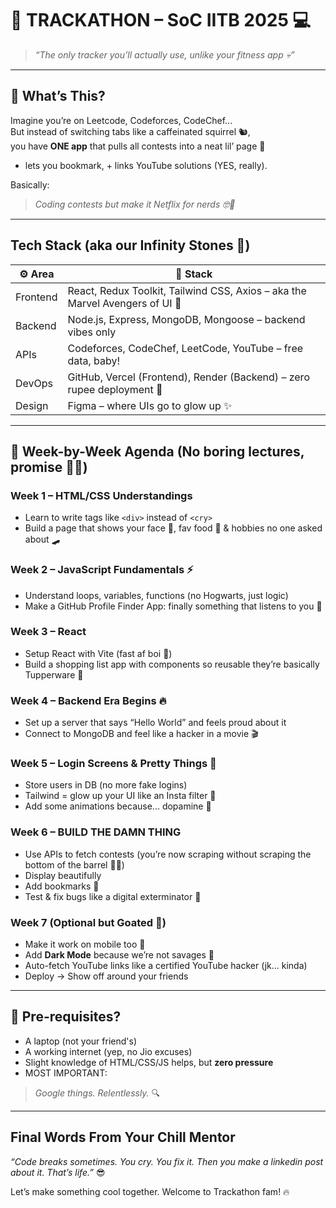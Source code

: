 # 🤖 TRACKATHON – SoC IITB 2025 💻 
> _“The only tracker you’ll actually use, unlike your fitness app 💀”_

---

## 🧐 What’s This?

Imagine you’re on Leetcode, Codeforces, CodeChef...  
But instead of switching tabs like a caffeinated squirrel 🐿️,  
you have **ONE app** that pulls all contests into a neat lil’ page 📅 
+ lets you bookmark, + links YouTube solutions (YES, really).  

Basically:
> _Coding contests but make it Netflix for nerds 🤓🍿_

---

##  Tech Stack (aka our Infinity Stones 💎)

| ⚙️ Area | 💼 Stack |
|--------|----------|
|  Frontend | React, Redux Toolkit, Tailwind CSS, Axios – aka the Marvel Avengers of UI 💅 |
|  Backend | Node.js, Express, MongoDB, Mongoose – backend vibes only |
|  APIs | Codeforces, CodeChef, LeetCode, YouTube – free data, baby! |
|  DevOps | GitHub, Vercel (Frontend), Render (Backend) – zero rupee deployment 💸 |
|  Design | Figma – where UIs go to glow up ✨ |

---

## 📅 Week-by-Week Agenda (No boring lectures, promise 🙅‍♂️)

### Week 1 – HTML/CSS Understandings
- Learn to write tags like `<div>` instead of `<cry>`
- Build a page that shows your face 😬, fav food 🍕 & hobbies no one asked about 🛹

### Week 2 – **JavaScript Fundamentals ⚡**
- Understand loops, variables, functions (no Hogwarts, just logic)
- Make a GitHub Profile Finder App: finally something that listens to you 😤

### Week 3 – **React**
- Setup React with Vite (fast af boi 🚀)
- Build a shopping list app with components so reusable they’re basically Tupperware 🥡

### Week 4 – **Backend Era Begins 🔥**
- Set up a server that says “Hello World” and feels proud about it 
- Connect to MongoDB and feel like a hacker in a movie 🎬

### Week 5 – **Login Screens & Pretty Things 🎀**
- Store users in DB (no more fake logins)
- Tailwind = glow up your UI like an Insta filter 💅
- Add some animations because... dopamine 🐒

### Week 6 – BUILD THE DAMN THING
- Use APIs to fetch contests (you’re now scraping without scraping the bottom of the barrel 😮‍💨)
- Display beautifully
- Add bookmarks 💖
- Test & fix bugs like a digital exterminator 🐛

### Week 7 (Optional but Goated 🐐)
- Make it work on mobile too 📱
- Add **Dark Mode** because we’re not savages 👀
- Auto-fetch YouTube links like a certified YouTube hacker (jk... kinda)
- Deploy → Show off around your friends 

---

## 🧾 Pre-requisites?

- A laptop (not your friend's)
- A working internet (yep, no Jio excuses)
- Slight knowledge of HTML/CSS/JS helps, but **zero pressure**
- MOST IMPORTANT:  
> _Google things. Relentlessly._ 🔍

---

## Final Words From Your Chill Mentor

_“Code breaks sometimes. You cry. You fix it. Then you make a linkedin post about it. That’s life.”_ 😎  

Let’s make something cool together. Welcome to Trackathon fam! 🔥
